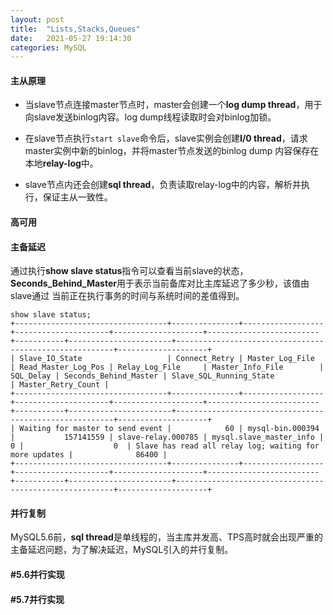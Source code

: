 ```yaml
---
layout: post
title:  "Lists,Stacks,Queues"
date:   2021-05-27 19:14:30
categories: MySQL
---
```


#### 主从原理


* 当slave节点连接master节点时，master会创建一个**log dump thread**，用于向slave发送binlog内容。log dump线程读取时会对binlog加锁。

* 在slave节点执行`start slave`命令后，slave实例会创建**I/0 thread**，请求master实例中新的binlog，并将master节点发送的binlog dump
内容保存在本地**relay-log**中。

* slave节点内还会创建**sql thread**，负责读取relay-log中的内容，解析并执行，保证主从一致性。


#### 高可用

#### 主备延迟

通过执行**show slave status**指令可以查看当前slave的状态，**Seconds_Behind_Master**用于表示当前备库对比主库延迟了多少秒，该值由slave通过
当前正在执行事务的时间与系统时间的差值得到。

```
show slave status;
+----------------------------------+---------------+------------------+---------------------+--------------------+-------------------------+-----------+-----------------------+--------------------------------------------------------+--------------------+
| Slave_IO_State                   | Connect_Retry | Master_Log_File  | Read_Master_Log_Pos | Relay_Log_File     | Master_Info_File        | SQL_Delay | Seconds_Behind_Master | Slave_SQL_Running_State                                | Master_Retry_Count | 
+----------------------------------+---------------+------------------+---------------------+--------------------+-------------------------+-----------+-----------------------+--------------------------------------------------------+--------------------+
| Waiting for master to send event |            60 | mysql-bin.000394 |           157141559 | slave-relay.000785 | mysql.slave_master_info |         0 |                    0  | Slave has read all relay log; waiting for more updates |              86400 |
+----------------------------------+---------------+------------------+---------------------+--------------------+-------------------------+-----------+-----------------------+--------------------------------------------------------+--------------------+
```


#### 并行复制

MySQL5.6前，**sql thread**是单线程的，当主库并发高、TPS高时就会出现严重的主备延迟问题，为了解决延迟，MySQL引入的并行复制。


#### #5.6并行实现



#### #5.7并行实现
